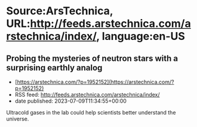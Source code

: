 # Source:ArsTechnica, URL:http://feeds.arstechnica.com/arstechnica/index/, language:en-US

## Probing the mysteries of neutron stars with a surprising earthly analog
 - [https://arstechnica.com/?p=1952152](https://arstechnica.com/?p=1952152)
 - RSS feed: http://feeds.arstechnica.com/arstechnica/index/
 - date published: 2023-07-09T11:34:55+00:00

Ultracold gases in the lab could help scientists better understand the universe.

